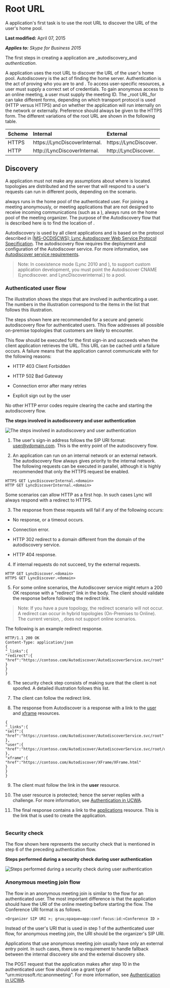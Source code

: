 
# Root URL
A application's first task is to use the root URL to discover the URL of the user's home pool.

 **Last modified:** April 07, 2015

 _**Applies to:** Skype for Business 2015_

The first steps in creating a application are _autodiscovery_and _authentication_.

A application uses the root URL to discover the URL of the user's home pool. Autodiscovery is the act of finding the home server.
Authentication is the act of proving who you are to and . To access user-specific resources, a user must supply a correct set of credentials. To gain anonymous access to an online meeting, a user must supply the meeting ID. 
The _root URL_for can take different forms, depending on which transport protocol is used (HTTP versus HTTPS) and on whether the application will run internally on the network or externally. Preference should always be given to the HTTPS form.
The different variations of the root URL are shown in the following table. 


|**Scheme**|**Internal**|**External**|
|:-----|:-----|:-----|
|HTTPS|https://LyncDiscoverInternal.<domain>|https://LyncDiscover.<domain>|
|HTTP|http://LyncDiscoverInternal.<domain>|http://LyncDiscover.<domain>|

## Discovery

A application must not make any assumptions about where is located. topologies are distributed and the server that will respond to a user's requests can run in different pools, depending on the scenario.

 always runs in the home pool of the authenticated user. For joining a meeting anonymously, or meeting applications that are not designed to receive incoming communications (such as a ), always runs on the home pool of the meeting organizer. The purpose of the Autodiscovery flow that is described here is to find the location of .

Autodiscovery is used by all client applications and is based on the protocol described in [ [MS-OCDISCWS]: Lync Autodiscover Web Service Protocol Specification](http://msdn.microsoft.com/en-us/library/hh623245%28v=office.12%29.aspx). The autodiscovery flow requires the deployment and configuration of the Autodiscover service. For more information, see [Autodiscover service requirements](http://technet.microsoft.com/en-us/library/hh690012%28v=ocs.15%29.aspx). 


> Note: In coexistence mode (Lync 2010 and ), to support custom application development, you must point the Autodiscover CNAME (Lyncdiscover.<domain> and LyncDiscoverinternal.<domain>) to a pool.


### Authenticated user flow

The illustration shows the steps that are involved in authenticating a user. The numbers in the illustration correspond to the items in the list that follows this illustration.

The steps shown here are recommended for a secure and generic autodiscovery flow for authenticated users. This flow addresses all possible on-premise topologies that customers are likely to encounter.

This flow should be executed for the first sign-in and succeeds when the client application retrieves the URL. This URL can be cached until a failure occurs. A failure means that the application cannot communicate with for the following reasons:


- HTTP 403 Client Forbidden
 
- HTTP 502 Bad Gateway
 
- Connection error after many retries
 
- Explicit sign out by the user
 
No other HTTP error codes require clearing the cache and starting the autodiscovery flow.


**The steps involved in autodiscovery and user authentication**

![The steps involved in autodiscovery and user authentication](images/UCWA15Con_RootURL.png)

1. The user's sign-in address follows the SIP URI format: user@vdomain.com. This is the entry point of the autodiscovery flow.
 
2. An application can run on an internal network or an external network. The autodiscovery flow always gives priority to the internal network. The following requests can be executed in parallel, although it is highly recommended that only the HTTPS request be enabled.
 
 ```
 HTTPS GET LyncDiscoverInternal.<domain>
HTTP GET LyncDiscoverInternal.<domain>

 ```


 Some scenarios can allow HTTP as a first hop. In such cases Lync will always respond with a redirect to HTTPS.
 
3. The response from these requests will fail if any of the following occurs:
 
 - No response, or a timeout occurs.
 
 - Connection error.
 
 - HTTP 302 redirect to a domain different from the domain of the autodiscovery service.
 
 - HTTP 404 response.
 
4. If internal requests do not succeed, try the external requests.
 
 ```
 HTTP GET LyncDiscover.<domain> 
HTTPS GET LyncDiscover.<domain>
 ```

5. For some online scenarios, the Autodiscover service might return a 200 OK response with a "redirect" link in the body. The client should validate the response before following the redirect link. 
 
 > Note: If you have a pure topology, the redirect scenario will not occur. A redirect can occur in hybrid topologies (On-Premises to Online). The current version, , does not support online scenarios.

 The following is an example redirect response.
 


 ```
 HTTP/1.1 200 OK
Content-Type: application/json
{
 "_links":{
 "redirect":{
 "href":"https://contoso.com/Autodiscover/AutodiscoverService.svc/root"
 }
 }
}
 ```

6. The security check step consists of making sure that the client is not spoofed. A detailed illustration follows this list.
 
7. The client can follow the redirect link.
 
8. The response from Autodiscover is a response with a link to the [user](user_ref.md) and [xframe](xframe_ref.md) resources.
 
 ```
 {
 "_links":{
 "self":{
 "href":"https://contoso.com/Autodiscover/AutodiscoverService.svc/root"
 },
 "user":{
 "href":"https://contoso.com/Autodiscover/AutodiscoverService.svc/root/oauth/user"
 },
 "xframe":{
 "href":"https://contoso.com/Autodiscover/XFrame/XFrame.html"
 }
 }
}
 ```

9. The client must follow the link in the **user** resource.
 
10. The user resource is protected; hence the server replies with a challenge. For more information, see [Authentication in UCWA](AuthenticationInUCWA.md).
 
11. The final response contains a link to the [applications](applications_ref.md) resource. This is the link that is used to create the application.
 
 ```
 
 ```


### Security check

The flow shown here represents the security check that is mentioned in step 6 of the preceding authentication flow.


**Steps performed during a security check during user authentication**

![Steps performed during a security check during user authentication](images/UCWA15Con_SecurityCheck.png)


### Anonymous meeting join flow

The flow in an anonymous meeting join is similar to the flow for an authenticated user. The most important difference is that the application should have the URI of the online meeting before starting the flow. The Conference URI format is as follows.


```
<Organizer SIP URI >; gruu;opaque=app:conf:focus:id:<Conference ID >
```

Instead of the user's URI that is used in step 1 of the authenticated user flow, for anonymous meeting join, the URI should be the organizer's SIP URI.

Applications that use anonymous meeting join usually have only an external entry point. In such cases, there is no requirement to handle fallback between the internal discovery site and the external discovery site. 

The POST request that the application makes after step 10 in the authenticated user flow should use a grant type of "urn:microsoft.rtc:anonmeeting". For more information, see [Authentication in UCWA](AuthenticationInUCWA.md).


